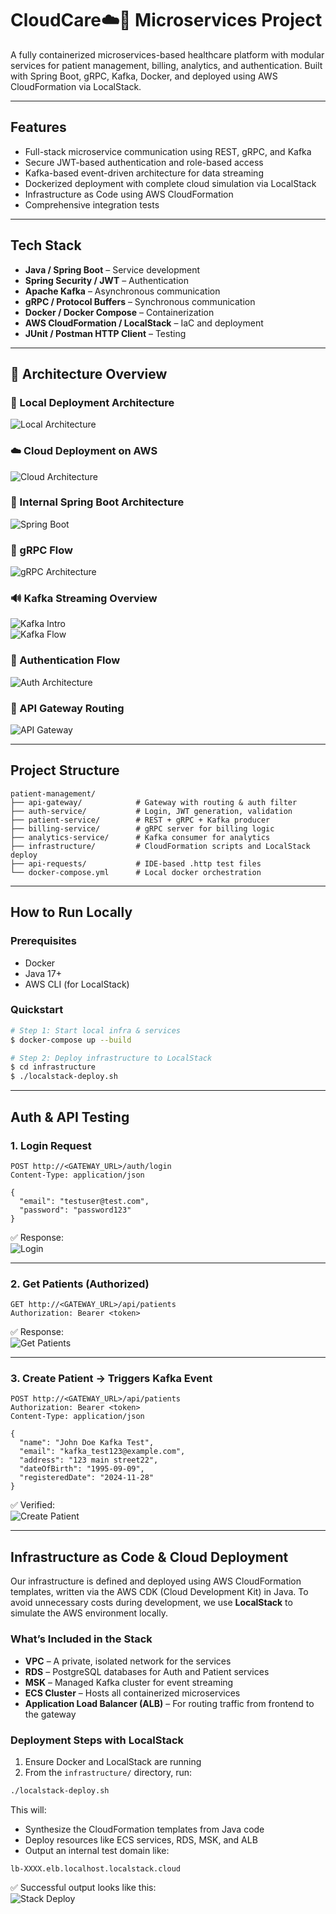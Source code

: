 
# CloudCare☁️🏥 Microservices Project

A fully containerized microservices-based healthcare platform with modular services for patient management, billing, analytics, and authentication. Built with Spring Boot, gRPC, Kafka, Docker, and deployed using AWS CloudFormation via LocalStack.

---

## Features

- Full-stack microservice communication using REST, gRPC, and Kafka  
- Secure JWT-based authentication and role-based access  
- Kafka-based event-driven architecture for data streaming  
- Dockerized deployment with complete cloud simulation via LocalStack  
- Infrastructure as Code using AWS CloudFormation  
- Comprehensive integration tests  

---

## Tech Stack

- **Java / Spring Boot** – Service development  
- **Spring Security / JWT** – Authentication  
- **Apache Kafka** – Asynchronous communication  
- **gRPC / Protocol Buffers** – Synchronous communication  
- **Docker / Docker Compose** – Containerization  
- **AWS CloudFormation / LocalStack** – IaC and deployment  
- **JUnit / Postman HTTP Client** – Testing  

---

## 🧱 Architecture Overview

### 📌 Local Deployment Architecture  
![Local Architecture](https://github.com/Reneechang17/CloudCare/blob/main/statics/Final%20Archi.jpg)

### ☁️ Cloud Deployment on AWS  
![Cloud Architecture](https://github.com/Reneechang17/CloudCare/blob/main/statics/Final%20Archi-Cloud.jpg)

### 🔀 Internal Spring Boot Architecture  
![Spring Boot](https://github.com/Reneechang17/CloudCare/blob/main/statics/SpringBoot%20Archi.jpg)

### 🔗 gRPC Flow  
![gRPC Architecture](https://github.com/Reneechang17/CloudCare/blob/main/statics/gRPC%20Archi.jpg)

### 🔊 Kafka Streaming Overview  
![Kafka Intro](https://github.com/Reneechang17/CloudCare/blob/main/statics/Kafka%20Intro.jpg)  
![Kafka Flow](https://github.com/Reneechang17/CloudCare/blob/main/statics/Kafka%20Archi.jpg)

### 🔐 Authentication Flow  
![Auth Architecture](https://github.com/Reneechang17/CloudCare/blob/main/statics/Auth%20Archi.jpg)

### 🧵 API Gateway Routing  
![API Gateway](https://github.com/Reneechang17/CloudCare/blob/main/statics/API%20Gateway%20Archi.jpg)

---

## Project Structure

```
patient-management/
├── api-gateway/            # Gateway with routing & auth filter
├── auth-service/           # Login, JWT generation, validation
├── patient-service/        # REST + gRPC + Kafka producer
├── billing-service/        # gRPC server for billing logic
├── analytics-service/      # Kafka consumer for analytics
├── infrastructure/         # CloudFormation scripts and LocalStack deploy
├── api-requests/           # IDE-based .http test files
└── docker-compose.yml      # Local docker orchestration
```

---

## How to Run Locally

### Prerequisites

- Docker  
- Java 17+  
- AWS CLI (for LocalStack)  

### Quickstart

```bash
# Step 1: Start local infra & services
$ docker-compose up --build

# Step 2: Deploy infrastructure to LocalStack
$ cd infrastructure
$ ./localstack-deploy.sh
```

---

## Auth & API Testing

### 1. Login Request

```http
POST http://<GATEWAY_URL>/auth/login
Content-Type: application/json

{
  "email": "testuser@test.com",
  "password": "password123"
}
```

✅ Response:  
![Login](https://github.com/Reneechang17/CloudCare/blob/main/statics/login%20test.jpg)

---

### 2. Get Patients (Authorized)

```http
GET http://<GATEWAY_URL>/api/patients
Authorization: Bearer <token>
```

✅ Response:  
![Get Patients](https://github.com/Reneechang17/CloudCare/blob/main/statics/get-patients.jpg)

---

### 3. Create Patient → Triggers Kafka Event

```http
POST http://<GATEWAY_URL>/api/patients
Authorization: Bearer <token>
Content-Type: application/json

{
  "name": "John Doe Kafka Test",
  "email": "kafka_test123@example.com",
  "address": "123 main street22",
  "dateOfBirth": "1995-09-09",
  "registeredDate": "2024-11-28"
}
```

✅ Verified:  
![Create Patient](https://github.com/Reneechang17/CloudCare/blob/main/statics/create-patient.jpg)

---

## Infrastructure as Code & Cloud Deployment

Our infrastructure is defined and deployed using AWS CloudFormation templates, written via the AWS CDK (Cloud Development Kit) in Java. To avoid unnecessary costs during development, we use **LocalStack** to simulate the AWS environment locally.

### What’s Included in the Stack

- **VPC** – A private, isolated network for the services  
- **RDS** – PostgreSQL databases for Auth and Patient services  
- **MSK** – Managed Kafka cluster for event streaming  
- **ECS Cluster** – Hosts all containerized microservices  
- **Application Load Balancer (ALB)** – For routing traffic from frontend to the gateway  

### Deployment Steps with LocalStack

1. Ensure Docker and LocalStack are running  
2. From the `infrastructure/` directory, run:

```bash
./localstack-deploy.sh
```

This will:

- Synthesize the CloudFormation templates from Java code  
- Deploy resources like ECS services, RDS, MSK, and ALB  
- Output an internal test domain like:

```
lb-XXXX.elb.localhost.localstack.cloud
```

✅ Successful output looks like this:  
![Stack Deploy](https://github.com/Reneechang17/CloudCare/blob/main/statics/localstack%20snapshot.jpg)
